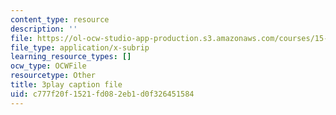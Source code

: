 ```yaml
---
content_type: resource
description: ''
file: https://ol-ocw-studio-app-production.s3.amazonaws.com/courses/15-031j-energy-decisions-markets-and-policies-spring-2012/c777f20f1521fd082eb1d0f326451584_8aNkTgarBis.srt
file_type: application/x-subrip
learning_resource_types: []
ocw_type: OCWFile
resourcetype: Other
title: 3play caption file
uid: c777f20f-1521-fd08-2eb1-d0f326451584
---
```

